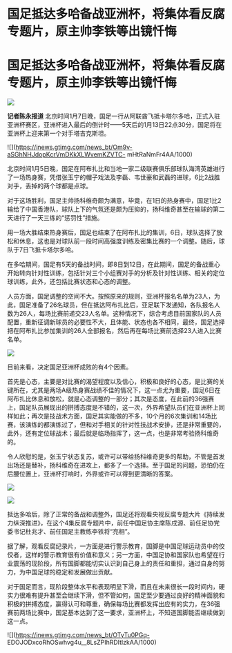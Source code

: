 # 国足抵达多哈备战亚洲杯，将集体看反腐专题片，原主帅李铁等出镜忏悔

# 国足抵达多哈备战亚洲杯，将集体看反腐专题片，原主帅李铁等出镜忏悔

![](https://inews.gtimg.com/news_bt/O56uT5OlCx7A9GcVOzpqm1wrMLOPRzYxnruKB0DN8we_YAA/1000)

**记者陈永报道**
北京时间1月7日晚，国足一行从阿联酋飞抵卡塔尔多哈，正式入驻亚洲杯赛区，亚洲杯进入最后的倒计时——5天后的1月13日22点30分，国足将在亚洲杯上迎来第一个对手塔吉克斯坦。

![](https://inews.gtimg.com/news_bt/Om9v-aSGhNHJdopKcrVmDKkXLWvemKZVTC-
mHtRaNmFr4AA/1000)

北京时间1月5日晚，国足在阿布扎比和当地一家二级联赛俱乐部球队海湾英雄进行了一场热身赛，凭借张玉宁的帽子戏法及李磊、韦世豪和武磊的进球，6比2战胜对手，丢掉的两个球都是点球。

对于这场胜利，国足主帅扬科维奇颇为满意，毕竟，在1日的热身赛中，国足1比2输给了中国香港队，球队上下的气氛还是颇为压抑的，扬科维奇甚至在输球的第二天进行了一天三练的“惩罚性”措施。

用一场大胜结束热身赛后，国足也结束了在阿布扎比的集训，6日，球队选择了放松和休息，这也是对球队前一段时间高强度训练及密集比赛的一个调整。随后，球队于7日飞抵卡塔尔多哈。

在多哈期间，国足有5天的备战时间，即8日到12日，在此期间，国足的备战重心开始转向针对性训练，包括针对三个小组赛对手的分析及针对性训练、相关的定位球训练，此外，还包括比赛状态和心态的调整。

人员方面，国足调整的空间不大。按照原来的规则，亚洲杯报名名单为23人，为此，国足准备了26名球员，但在抵达阿布扎比后，亚足联下发通知，各队报名人数为26人，每场比赛前递交23人名单。这种情况下，综合考虑目前国家队的人员配置，重新征调新球员的必要性不大，且体能、状态也各不相同，最终，国足选择把在阿布扎比参加集训的26人全部报名，然后再在每场比赛前选择23人进入比赛名单。

![](https://inews.gtimg.com/news_bt/OrFnnncBIZigszzk3hBt2et-g5I6OJV8QdtDLSb_FYz1QAA/1000)

目前来看，决定国足亚洲杯成败的有4个因素。

首先是心态，主要是对比赛的渴望程度以及信心，积极和良好的心态，是比赛的关键所在，尤其是两场A级热身赛战绩不佳的情况下，这一点尤为重要，国足6日在阿布扎比休息和放松，就是心态调整的一部分；其次是态度，在此前的36强赛上，国足队员展现出的拼搏态度是不错的，这一次，外界希望队员们在亚洲杯上同样如此；再次是技战术方面，国足其实能做的不多，10个月的6次集训和14场比赛，该演练的都演练过了，但和对手相关的针对性技战术安排，还是非常重要的，此外，还有定位球战术；最后就是临场指挥了，这一点，也是非常考验扬科维奇的。

令人欣慰的是，张玉宁状态复苏，或许可以带给扬科维奇更多的帮助，不管是首发出场还是替补，扬科维奇在进攻上，都多了一个选择。至于国足的问题，恐怕仍在后腰位置上，亚洲杯打响时，外界或许可以得到更清晰的答案。

![](https://inews.gtimg.com/news_bt/OXaFYBhhIoq3JVcfMmv0S80Vxri42xWBOGukUr4PjWltMAA/1000)

![](https://inews.gtimg.com/news_bt/OyBBzakuVCKI85IvMysH54nLEh7sN40AoA0DirGo1F5_4AA/1000)

抵达多哈后，除了正常的备战和调整外，国足还将观看央视反腐专题大片《持续发力纵深推进》，在这个4集反腐专题片中，前任中国足协主席陈戌源、前任足协党委书记杜兆才、前任国足主教练李铁将“亮相”。

据了解，观看反腐纪录片，一方面是进行警示教育，国脚是中国足球运动员中的佼佼者，这样的警示教育很有价值和意义；另一方面，中国足协和国家队也希望在行业震荡的现阶段，所有国脚都能切实认识到自己身上的责任和重担，通过自身的努力，为中国足球的稳定和发展做出贡献。

对于国足而言，现阶段整体水平和表现明显下滑，而且在未来很长一段时间内，硬实力很难有提升甚至会继续下滑，但不管如何，国足至少要通过良好的精神面貌和积极的拼搏态度，赢得认可和尊重，确保每场比赛都发挥出应有的实力，在36强赛前两场比赛中，国足基本达到了这一要求，亚洲杯上，不知道国脚能否继续做到这一点。

![](https://inews.gtimg.com/news_bt/OTyTu0PGq-
EDOJODxcoRhOSwhvg4u__8LsZPIhRDItlzkAA/1000)

